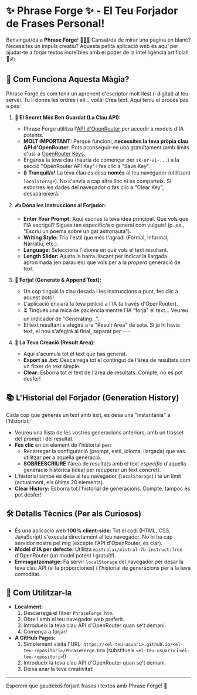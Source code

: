 # ✨ Phrase Forge ✨ - El Teu Forjador de Frases Personal!

Benvingut/da a **Phrase Forge**! 🧙‍♂️💨 Cansat/da de mirar una pàgina en blanc? Necessites un impuls creatiu? Aquesta petita aplicació web és aquí per ajudar-te a forjar textos increïbles amb el poder de la intel·ligència artificial! 🤖✍️

## 🤔 Com Funciona Aquesta Màgia?

Phrase Forge és com tenir un aprenent d'escriptor molt llest (i digital) al teu servei. Tu li dones les ordres i ell... voilà! Crea text. Aquí teniu el procés pas a pas:

1.  **🔑 El Secret Més Ben Guardat (La Clau API):**
    * Phrase Forge utilitza l'[API d'OpenRouter](https://openrouter.ai/) per accedir a models d'IA potents.
    * **MOLT IMPORTANT:** Perquè funcioni, **necessites la teva pròpia clau API d'OpenRouter**. Pots aconseguir-ne una gratuïtament (amb límits d'ús) a [OpenRouter Keys](https://openrouter.ai/keys).
    * Enganxa la teva clau (hauria de començar per `sk-or-v1-...`) a la secció "OpenRouter API Key" i fes clic a "Save Key".
    * 🔒 **Tranquil/a!** La teva clau es desa **només** al teu navegador (utilitzant `localStorage`). No s'envia a cap altre lloc ni es comparteix. Si esborres les dades del navegador o fas clic a "Clear Key", desapareixerà.

2.  **✍️ Dóna les Instruccions al Forjador:**
    * **Enter Your Prompt:** Aquí escrius la teva idea principal. Què vols que l'IA escrigui? Sigues tan específic/a o general com vulguis! (p. ex., "Escriu un poema sobre un gat astronauta").
    * **Writing Style:** Tria l'estil que més t'agradi (Formal, Informal, Narratiu, etc.).
    * **Language:** Selecciona l'idioma en què vols el text resultant.
    * **Length Slider:** Ajusta la barra lliscant per indicar la llargada aproximada (en paraules) que vols per a la *propera* generació de text.

3.  **🚀 Forja! (Generate & Append Text):**
    * Un cop tinguis la clau desada i les instruccions a punt, fes clic a aquest botó!
    * L'aplicació enviarà la teva petició a l'IA (a través d'OpenRouter).
    * ⏳ Tingues una mica de paciència mentre l'IA "forja" el text... Veureu un indicador de "Generating...".
    * El text resultant s'afegirà a la "Result Area" de sota. Si ja hi havia text, el nou s'afegirà al final, separat per `---`.

4.  **📜 La Teva Creació (Result Area):**
    * Aquí s'acumula tot el text que has generat.
    * **Export as .txt:** Descarrega tot el contingut de l'àrea de resultats com un fitxer de text simple.
    * **Clear:** Esborra tot el text de l'àrea de resultats. Compte, no es pot desfer!

## 📚 L'Historial del Forjador (Generation History)

Cada cop que generes un text amb èxit, es desa una "instantània" a l'historial:

* Veureu una llista de les vostres generacions anteriors, amb un trosset del prompt i del resultat.
* **Fes clic** en un element de l'historial per:
    * Recarregar la configuració (prompt, estil, idioma, llargada) que vas utilitzar per a aquella generació.
    * **SOBREESCRIURE** l'àrea de resultats amb el text *específic* d'aquella generació històrica (ideal per recuperar un text concret).
* L'historial també es desa al teu navegador (`localStorage`) i té un límit (actualment, els últims 20 elements).
* **Clear History:** Esborra tot l'historial de generacions. Compte, tampoc es pot desfer!

## 🛠️ Detalls Tècnics (Per als Curiosos)

* És una aplicació web **100% client-side**: Tot el codi (HTML, CSS, JavaScript) s'executa directament al teu navegador. No hi ha cap servidor nostre pel mig (excepte l'API d'OpenRouter, és clar).
* **Model d'IA per defecte:** Utilitza `mistralai/mistral-7b-instruct:free` d'OpenRouter (un model potent i gratuït!).
* **Emmagatzematge:** Fa servir `localStorage` del navegador per desar la teva clau API (si la proporciones) i l'historial de generacions per a la teva comoditat.

## 🚀 Com Utilitzar-la

* **Localment:**
    1.  Descarrega el fitxer `PhraseForge.htm`.
    2.  Obre'l amb el teu navegador web preferit.
    3.  Introdueix la teva clau API d'OpenRouter quan se't demani.
    4.  Comença a forjar!
* **A GitHub Pages:**
    1.  Simplement visita l'URL: `https://<el-teu-usuari>.github.io/<el-teu-repositori>/PhraseForge.htm` (substitueix `<el-teu-usuari>` i `<el-teu-repositori>`!)
    2.  Introdueix la teva clau API d'OpenRouter quan se't demani.
    3.  Deixa anar la teva creativitat!

---

Esperem que gaudeixis forjant frases i textos amb Phrase Forge! 🎉
